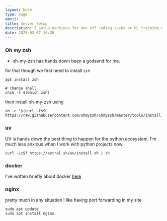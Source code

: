 ```yaml
---
layout: base
type: page
emoji: 
title: Server Setup
description: I setup machines for one off coding tasks or ML training often and some stuff just needs to be setup that Ubuntu etc don't come with what I need
date: 2025-03-07 16:20
---
```





### Oh my zsh

- oh-my-zsh has hands down been a godsend for me.

for that though we first need to install `zsh`

```shell
apt install zsh

# change shell
chsh -s $(which zsh)
```

then install oh-my-zsh using

```shell
sh -c "$(curl -fsSL https://raw.githubusercontent.com/ohmyzsh/ohmyzsh/master/tools/install.sh)"
```


### uv

UV is hands down the best thing to happen for the python ecosystem.
I'm much less anxious when I work with python projects now.

```shell
curl -LsSf https://astral.sh/uv/install.sh | sh
```


### docker

I've written briefly about docker [here](/tech/practice/docker/)

### nginx

pretty much in any situation I like having port forwarding in my site

```shell
sudo apt update
sudo apt install nginx
```
